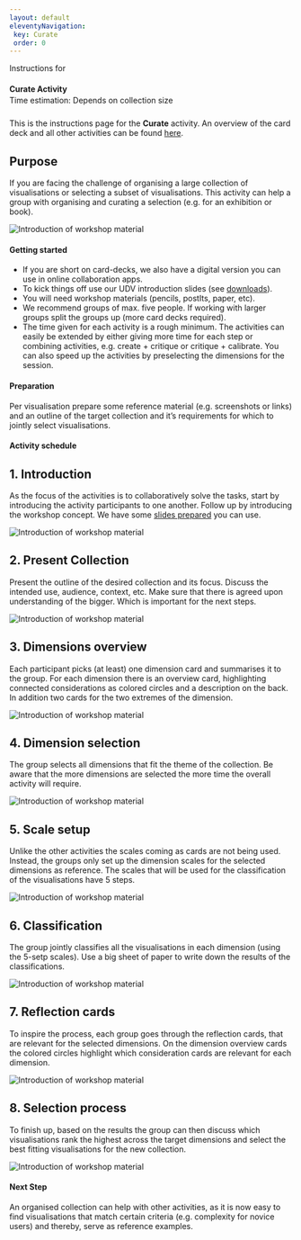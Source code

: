 ```yaml
---
layout: default
eleventyNavigation:
 key: Curate
 order: 0
---
```


<section class="section workshop-section" style="padding-bottom:0;">
Instructions for 
<h4 style="margin-bottom:0.25em;"><strong>Curate Activity</strong></h4>
<span class="project__tags__row--tag">Time estimation: Depends on collection size</span>
<p style="padding-top:10px;">This is the instructions page for the <b>Curate</b> activity. An overview of the card deck and all other activities can be found <a href="/">here</a>.</p>
</section>

<section class="section instructions-section">
	<div>
		<h2>Purpose</h2>
		<p>If you are facing the challenge of organising a large collection of visualisations or selecting a subset of visualisations. This activity can help a group with organising and curating a selection (e.g. for an exhibition or book).</p>
  </div>
	<div>
		<img src="/assets/img/instructions/create-intro.jpg" alt="Introduction of workshop material" />
	</div>
</section>

<section class="section instructions-advice workshop-section workshop-section__focus" style="padding-bottom:0;">
<h4>Getting started</h4>

<ul class="workshop-section__focus-list">
<li class="workshop-section__focus-list-item">
<span class="workshop-section__focus-list-item--headline">If you are short on card-decks, we also have a digital version you can use in online collaboration apps.</span>
</li>
<li class="workshop-section__focus-list-item">
<span class="workshop-section__focus-list-item--headline">To kick things off use our UDV introduction slides (see <a href="/#downloads">downloads</a>).</span>
</li>
<li class="workshop-section__focus-list-item">
<span class="workshop-section__focus-list-item--headline">You will need workshop materials (pencils, postIts, paper, etc).</span>
</li>
<li class="workshop-section__focus-list-item">
<span class="workshop-section__focus-list-item--headline">We recommend groups of max. five people. If working with larger groups split the groups up (more card decks required).</span>
</li>
<li class="workshop-section__focus-list-item">
<span class="workshop-section__focus-list-item--headline">The time given for each activity is a rough minimum. The activities can easily be extended by either giving more time for each step or combining activities, e.g. create + critique or critique + calibrate. You can also speed up the activities by preselecting the dimensions for the session.</span>
</li>
</ul>

</section>

<section class="section workshop-section" style="padding-bottom:0;">
<h4>Preparation</h4>

<p>Per visualisation prepare some reference material (e.g. screenshots or links) and an outline of the target collection and it’s requirements for which to jointly select visualisations.</p>

<h4>Activity schedule</h4>
</section>

<section class="section instructions-section">
	<div>
		<h2>1. Introduction</h2>
		<p>As the focus of the activities is to collaboratively solve the tasks, start by introducing the activity participants to one another. Follow up by introducing the workshop concept. We have some <a href="/#downloads">slides prepared</a> you can use.</p>
  </div>
	<div>
		<img src="/assets/img/instructions/1-intro.jpg" alt="Introduction of workshop material" />
	</div>
</section>

<section class="section instructions-section">
	<div>
		<h2>2. Present Collection</h2>
		<p>Present the outline of the desired collection and its focus. Discuss the intended use, audience, context, etc. Make sure that there is agreed upon understanding of the bigger. Which is important for the next steps.</p>
  </div>
	<div>
		<img src="/assets/img/instructions/2-challenge.jpg" alt="Introduction of workshop material" />
	</div>
</section>

<section class="section instructions-section">
	<div>
		<h2>3. Dimensions overview</h2>
		<p>Each participant picks (at least) one dimension card and summarises it to the group. For each dimension there is an overview card, highlighting connected considerations as colored circles and a description on the back. In addition two cards for the two extremes of the dimension.</p>
  </div>
	<div>
		<img src="/assets/img/instructions/3-dimensions.jpg" alt="Introduction of workshop material" />
	</div>
</section>

<section class="section instructions-section">
	<div>
		<h2>4. Dimension selection</h2>
		<p>The group selects all dimensions that fit the theme of the collection. Be aware that the more dimensions are selected the more time the overall activity will require.</p>
  </div>
	<div>
		<img src="/assets/img/instructions/4-dimension-selection.jpg" alt="Introduction of workshop material" />
	</div>
</section>

<section class="section instructions-section">
	<div>
		<h2>5. Scale setup</h2>
		<p>Unlike the other activities the scales coming as cards are not being used. Instead, the groups only set up the dimension scales for the selected dimensions as reference. The scales that will be used for the classification of the visualisations have 5 steps.</p>
  </div>
	<div>
		<img src="/assets/img/instructions/5-scales.jpg" alt="Introduction of workshop material" />
	</div>
</section>

<section class="section instructions-section">
	<div>
		<h2>6. Classification</h2>
		<p>The group jointly classifies all the visualisations in each dimension (using the 5-setp scales). Use a big sheet of paper to write down the results of the classifications.</p>
  </div>
	<div>
		<img src="/assets/img/instructions/scale-flip.jpg" alt="Introduction of workshop material" />
	</div>
</section>

<section class="section instructions-section">
	<div>
		<h2>7. Reflection cards</h2>
		<p>To inspire the process, each group goes through the reflection cards, that are relevant for the selected dimensions. On the dimension overview cards the colored circles highlight which consideration cards are relevant for each dimension.</p>
  </div>
	<div>
		<img src="/assets/img/instructions/8-considerations.jpg" alt="Introduction of workshop material" />
	</div>
</section>

<section class="section instructions-section">
	<div>
		<h2>8. Selection process</h2>
		<p>To finish up, based on the results the group can then discuss which visualisations rank the highest across the target dimensions and select the best fitting visualisations for the new collection.</p>
  </div>
	<div>
		<img src="/assets/img/instructions/9-results.jpg" alt="Introduction of workshop material" />
	</div>
</section>


<section class="section workshop-section">
<h4>Next Step</h4>

<p>An organised collection can help with other activities, as it is now easy to find visualisations that match certain criteria (e.g. complexity for novice users) and thereby, serve as reference examples.</p>
</section>

